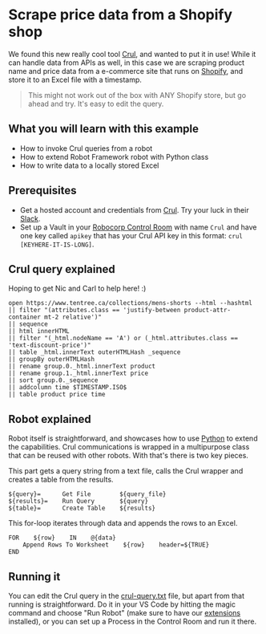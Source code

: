 # Scrape price data from a Shopify shop

We found this new really cool tool [Crul](https://www.crul.com/), and wanted to put it in use! While it can handle data from APIs as well, in this case we are scraping product name and price data from a e-commerce site that runs on [Shopify](https://www.shopify.com/), and store it to an Excel file with a timestamp.

> This might not work out of the box with ANY Shopify store, but go ahead and try. It's easy to edit the query.
## What you will learn with this example

- How to invoke Crul queries from a robot
- How to extend Robot Framework robot with Python class
- How to write data to a locally stored Excel

## Prerequisites

- Get a hosted account and credentials from [Crul](https://www.crul.com/). Try your luck in their [Slack](https://crulinc.slack.com/).
- Set up a Vault in your [Robocorp Control Room](https://cloud.robocorp.com) with name `Crul` and have one key called `apikey` that has your Crul API key in this format: `crul [KEYHERE-IT-IS-LONG]`.

## Crul query explained

Hoping to get Nic and Carl to help here! :)

```
open https://www.tentree.ca/collections/mens-shorts --html --hashtml
|| filter "(attributes.class == 'justify-between product-attr-container mt-2 relative')"
|| sequence
|| html innerHTML
|| filter "(_html.nodeName == 'A') or (_html.attributes.class == 'text-discount-price')"
|| table _html.innerText outerHTMLHash _sequence
|| groupBy outerHTMLHash
|| rename group.0._html.innerText product
|| rename group.1._html.innerText price
|| sort group.0._sequence
|| addcolumn time $TIMESTAMP.ISO$
|| table product price time
```

## Robot explained

Robot itself is straightforward, and showcases how to use [Python](CrulWrapper.py) to extend the capabilities. Crul communications is wrapped in a multipurpose class that can be reused with other robots. With that's there is two key pieces.

This part gets a query string from a text file, calls the Crul wrapper and creates a table from the results.

```
${query}=      Get File        ${query_file}
${results}=    Run Query       ${query}
${table}=      Create Table    ${results}
```

This for-loop iterates through data and appends the rows to an Excel.

```
FOR    ${row}    IN    @{data}
    Append Rows To Worksheet    ${row}    header=${TRUE}
END
```

## Running it

You can edit the Crul query in the [crul-query.txt](crul-query.txt) file, but apart from that running is straightforward. Do it in your VS Code by hitting the magic command and choose "Run Robot" (make sure to have our [extensions](https://robocorp.com/download) installed), or you can set up a Process in the Control Room and run it there.
